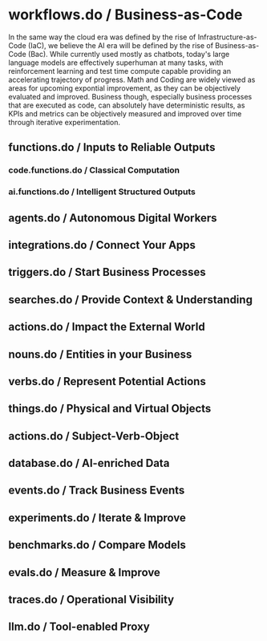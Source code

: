# workflows.do / Business-as-Code 

In the same way the cloud era was defined by the rise of Infrastructure-as-Code (IaC), we believe the AI era will be defined by the rise of Business-as-Code (Bac).  While currently used mostly as chatbots, today's large language models are effectively superhuman at many tasks, with reinforcement learning and test time compute capable providing an accelerating trajectory of progress. Math and Coding are widely viewed
as areas for upcoming expontial improvement, as they can be objectively evaluated and improved.  Business though, especially business processes
that are executed as code, can absolutely have deterministic results, as KPIs and metrics can be objectively measured and improved over time
through iterative experimentation.

## functions.do / Inputs to Reliable Outputs


### code.functions.do / Classical Computation


### ai.functions.do / Intelligent Structured Outputs


## agents.do / Autonomous Digital Workers


## integrations.do / Connect Your Apps


## triggers.do / Start Business Processes


## searches.do / Provide Context & Understanding


## actions.do / Impact the External World


## nouns.do / Entities in your Business


## verbs.do / Represent Potential Actions


## things.do / Physical and Virtual Objects


## actions.do / Subject-Verb-Object


## database.do / AI-enriched Data


## events.do / Track Business Events


## experiments.do / Iterate & Improve


## benchmarks.do / Compare Models


## evals.do / Measure & Improve


## traces.do / Operational Visibility


## llm.do / Tool-enabled Proxy

